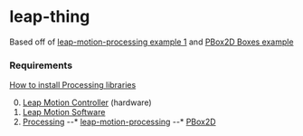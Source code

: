 # leap-thing

Based off of [leap-motion-processing example 1](https://github.com/voidplus/leap-motion-processing/tree/master/examples/e1_basic) and [PBox2D Boxes example](https://github.com/shiffman/PBox2D/tree/master/PBox2D/dist/pbox2d/examples/Boxes)

### Requirements

[How to install Processing libraries](http://wiki.processing.org/w/How_to_Install_a_Contributed_Library#Install_with_the_.22Add_Library....22_tool)

  0. [Leap Motion Controller](http://leapmotion.com/) (hardware)
  1. [Leap Motion Software](https://developer.leapmotion.com/downloads)
  2. [Processing](http://processing.org/)
  --* [leap-motion-processing](https://github.com/voidplus/leap-motion-processing)
  --* [PBox2D](https://github.com/shiffman/PBox2D)